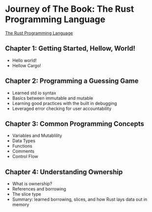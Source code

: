 # Journey of The Book: The Rust Programming Language

[The Rust Programming Language](https://doc.rust-lang.org/book/)

## Chapter 1: Getting Started, Hellow, World!

* Hello world!
* Hellow Cargo!

## Chapter 2: Programming a Guessing Game

* Learned std io syntax
* Basics between immutable and mutable
* Learning good practices with the built in debugging
* Leveraged error checking for user accountability 

## Chapter 3: Common Programming Concepts

* Variables and Mutablility
* Data Types
* Functions
* Comments
* Control Flow

## Chapter 4: Understanding Ownership

* What is ownership?
* References and borrowing
* The slice type
* Summary: learned borrowing, slices, and how Rust lays data out in memory

